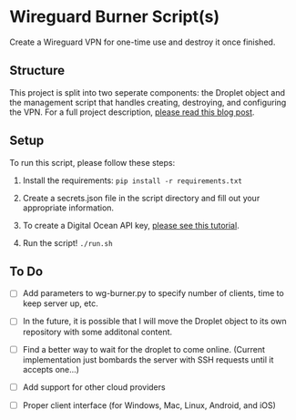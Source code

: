 # Wireguard Burner Script(s)

Create a Wireguard VPN for one-time use and destroy it once finished.

## Structure

This project is split into two seperate components: the Droplet object and the management script that handles creating, destroying, and configuring the VPN.
For a full project description, [please read this blog post](https://blog.ranvier.net/2019/11/wireguard-burner-vpn/).

## Setup

To run this script, please follow these steps:

1. Install the requirements: `pip install -r requirements.txt`

2. Create a secrets.json file in the script directory and fill out your appropriate information.

  1. To create a Digital Ocean API key, [please see this tutorial](https://www.digitalocean.com/docs/api/create-personal-access-token/).


3. Run the script! `./run.sh`

## To Do

- [ ] Add parameters to wg-burner.py to specify number of clients, time to keep server up, etc.

- [ ] In the future, it is possible that I will move the Droplet object to its own repository with some additonal content.

- [ ] Find a better way to wait for the droplet to come online. (Current implementation just bombards the server with SSH requests until it accepts one...)

- [ ] Add support for other cloud providers

- [ ] Proper client interface (for Windows, Mac, Linux, Android, and iOS)
